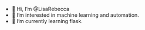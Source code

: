 - 👋 Hi, I’m @LisaRebecca
- 👀 I’m interested in machine learning and automation.
- 🌱 I’m currently learning flask.

<!---
LisaRebecca/LisaRebecca is a ✨ special ✨ repository because its `README.md` (this file) appears on your GitHub profile.
You can click the Preview link to take a look at your changes.
--->
